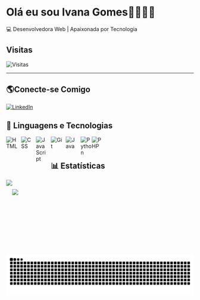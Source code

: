 # Olá eu sou Ivana Gomes👩🏻‍💻👋

💻 Desenvolvedora Web | Apaixonada por Tecnologia

## Visitas 
![Visitas](https://visitor-badge.laobi.icu/badge?page_id=Ivana-Gomes.Ivana-Gomes)

---

## 🌎Conecte-se Comigo 

[![LinkedIn](https://img.shields.io/badge/LinkedIn-0077B5?style=for-the-badge&logo=linkedin&logoColor=white)](https://www.linkedin.com/in/ivana-santos-gomes/)


## 🤖 Linguagens e Tecnologias

<img 
    align="left" 
    alt="HTML"
    title="HTML" 
    width="30px" 
    style="padding-right: 10px;" 
    src="https://cdn.jsdelivr.net/gh/devicons/devicon@latest/icons/html5/html5-original.svg" 
/>
<img 
    align="left" 
    alt="CSS" 
    title="CSS"
    width="30px" 
    style="padding-right: 10px;" 
    src="https://cdn.jsdelivr.net/gh/devicons/devicon@latest/icons/css3/css3-original.svg" 
/>
<img 
    align="left" 
    alt="JavaScript" 
    title="JavaScript"
    width="30px" 
    style="padding-right: 10px;" 
    src="https://cdn.jsdelivr.net/gh/devicons/devicon@latest/icons/javascript/javascript-original.svg" 
/>

<img 
    align="left" 
    alt="Git" 
    title="Git"
    width="30px" 
    style="padding-right: 10px;" 
    src="https://cdn.jsdelivr.net/gh/devicons/devicon@latest/icons/git/git-original.svg" 
/>

<img
    align="left"
    alt="Java"
    title="Java"
    width="30px"
    style="padding-right: 10px"
    src="https://cdn.jsdelivr.net/gh/devicons/devicon@latest/icons/java/java-original.svg" 
/>
<img
align = "left"
alt ="Python"
title = "Python"
width = "30px"
style ="pedding-right: 10px"
src="https://cdn.jsdelivr.net/gh/devicons/devicon@latest/icons/python/python-original.svg" 
/>

<img
align = "left"
alt = "PHP"
title = "PHP"
width = "30px"
style =" pedding-right: 10px"   
src="https://cdn.jsdelivr.net/gh/devicons/devicon@latest/icons/php/php-original.svg" 
/>

</br>
</br>

## 📊 Estatísticas

<div style="display: flex; align-items: center;">
  <img height="200em" src="https://github-readme-stats.vercel.app/api?username=Ivana-Gomes&show_icons=true&theme=dracula"/>
  <img height="150em" src="https://github-readme-stats.vercel.app/api/top-langs/?username=Ivana-Gomes&layout=compact&theme=dracula"/>
</div>


<picture align="center">
  <source media="(prefers-color-scheme: dark)" srcset="https://raw.githubusercontent.com/Ivana-Gomes/Ivana-Gomes/output/github-contribution-grid-snake-dark.svg">
  <source media="(prefers-color-scheme: light)" srcset="https://raw.githubusercontent.com/Ivana-Gomes/Ivana-Gomes/output/github-contribution-grid-snake-dark.svg">
  <img align="center" alt="github contribution grid snake animation" src="https://raw.githubusercontent.com/Ivana-Gomes/Ivana-Gomes/output/github-contribution-grid-snake.svg">
</picture>


